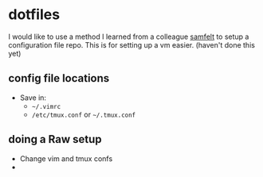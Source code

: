 # dotfiles

I would like to use a method I learned from a colleague [samfelt](https://github.com/samfelt/dotfiles) to setup a configuration file repo. This is for setting up a vm easier. (haven't done this yet)

## config file locations
- Save in:
  - `~/.vimrc`
  - `/etc/tmux.conf` or `~/.tmux.conf`

## doing a Raw setup
- Change vim and tmux confs
- 

